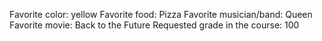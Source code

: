 Favorite color: yellow
Favorite food: Pizza
Favorite musician/band: Queen 
Favorite movie: Back to the Future
Requested grade in the course: 100
